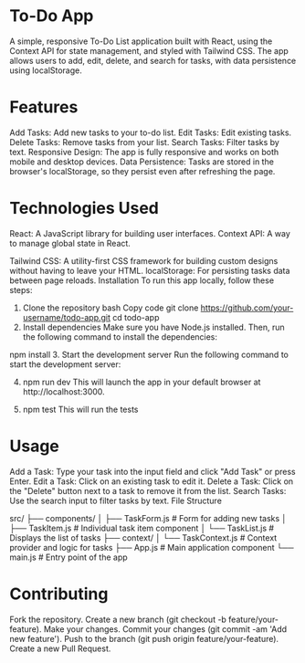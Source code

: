 # To-Do App

A simple, responsive To-Do List application built with React, using the Context API for state management, and styled with Tailwind CSS. The app allows users to add, edit, delete, and search for tasks, with data persistence using localStorage.

# Features

Add Tasks: Add new tasks to your to-do list.
Edit Tasks: Edit existing tasks.
Delete Tasks: Remove tasks from your list.
Search Tasks: Filter tasks by text.
Responsive Design: The app is fully responsive and works on both mobile and desktop devices.
Data Persistence: Tasks are stored in the browser's localStorage, so they persist even after refreshing the page.

# Technologies Used

React: A JavaScript library for building user interfaces.
Context API: A way to manage global state in React.

Tailwind CSS: A utility-first CSS framework for building custom designs without having to leave your HTML.
localStorage: For persisting tasks data between page reloads.
Installation
To run this app locally, follow these steps:

1. Clone the repository
   bash
   Copy code
   git clone https://github.com/your-username/todo-app.git
   cd todo-app
2. Install dependencies
   Make sure you have Node.js installed. Then, run the following command to install the dependencies:

npm install 3. Start the development server
Run the following command to start the development server:

4. npm run dev
   This will launch the app in your default browser at http://localhost:3000.

5. npm test
   This will run the tests

# Usage

Add a Task: Type your task into the input field and click "Add Task" or press Enter.
Edit a Task: Click on an existing task to edit it.
Delete a Task: Click on the "Delete" button next to a task to remove it from the list.
Search Tasks: Use the search input to filter tasks by text.
File Structure

src/
├── components/
│ ├── TaskForm.js # Form for adding new tasks
│ ├── TaskItem.js # Individual task item component
│ └── TaskList.js # Displays the list of tasks
├── context/
│ └── TaskContext.js # Context provider and logic for tasks
├── App.js # Main application component
└── main.js # Entry point of the app

# Contributing

Fork the repository.
Create a new branch (git checkout -b feature/your-feature).
Make your changes.
Commit your changes (git commit -am 'Add new feature').
Push to the branch (git push origin feature/your-feature).
Create a new Pull Request.
